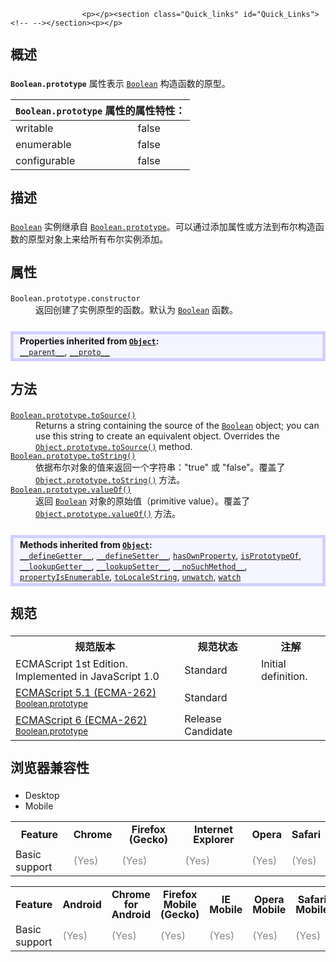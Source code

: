 
                
                  
                    <p></p><section class="Quick_links" id="Quick_Links"><!-- --></section><p></p>

<h2 id="Summary" name="Summary" style="margin-bottom: 20px; line-height: 30px;">&#x6982;&#x8FF0;</h2>

<p><strong><code>Boolean.prototype</code></strong>&#xA0;&#x5C5E;&#x6027;&#x8868;&#x793A; <a href="/zh-CN/docs/Web/JavaScript/Reference/Global_Objects/Boolean" title="Boolean&#x5BF9;&#x8C61;&#x662F;&#x4E00;&#x4E2A;&#x5305;&#x88C5;&#x4E86;&#x5E03;&#x5C14;&#x503C;&#x7684;&#x5BF9;&#x8C61;."><code>Boolean</code></a> &#x6784;&#x9020;&#x51FD;&#x6570;&#x7684;&#x539F;&#x578B;&#x3002;</p>

<div><table class="standard-table"> 
  <thead> 
    <tr> 
      <th class="header" colspan="2"><code>Boolean.prototype</code> &#x5C5E;&#x6027;&#x7684;&#x5C5E;&#x6027;&#x7279;&#x6027;&#xFF1A;</th> 
    </tr> 
  </thead> 
  <tbody> 
    <tr> 
      <td>writable</td> 
      <td>false</td> 
    </tr> 
    <tr> 
      <td>enumerable</td> 
      <td>false</td> 
    </tr> 
    <tr> 
      <td>configurable</td> 
      <td>false</td> 
    </tr> 
  </tbody> 
</table></div>

<h2 id="Description" name="Description" style="margin-bottom: 20px; line-height: 30px;">&#x63CF;&#x8FF0;</h2>

<p><a href="/zh-CN/docs/Web/JavaScript/Reference/Global_Objects/Boolean" title="Boolean&#x5BF9;&#x8C61;&#x662F;&#x4E00;&#x4E2A;&#x5305;&#x88C5;&#x4E86;&#x5E03;&#x5C14;&#x503C;&#x7684;&#x5BF9;&#x8C61;."><code>Boolean</code></a> &#x5B9E;&#x4F8B;&#x7EE7;&#x627F;&#x81EA; <a href="/zh-CN/docs/Web/JavaScript/Reference/Global_Objects/Boolean/prototype" title="Boolean.prototype&#xA0;&#x5C5E;&#x6027;&#x8868;&#x793A; Boolean &#x6784;&#x9020;&#x51FD;&#x6570;&#x7684;&#x539F;&#x578B;&#x3002;"><code>Boolean.prototype</code></a>&#x3002;&#x53EF;&#x4EE5;&#x901A;&#x8FC7;&#x6DFB;&#x52A0;&#x5C5E;&#x6027;&#x6216;&#x65B9;&#x6CD5;&#x5230;&#x5E03;&#x5C14;&#x6784;&#x9020;&#x51FD;&#x6570;&#x7684;&#x539F;&#x578B;&#x5BF9;&#x8C61;&#x4E0A;&#x6765;&#x7ED9;&#x6240;&#x6709;&#x5E03;&#x5C14;&#x5B9E;&#x4F8B;&#x6DFB;&#x52A0;&#x3002;</p>

<h2 id=".E5.B1.9E.E6.80.A7" style="margin-bottom: 20px; line-height: 30px;">&#x5C5E;&#x6027;</h2>

<dl>
 <dt><code>Boolean.prototype.constructor</code></dt>
 <dd>&#x8FD4;&#x56DE;&#x521B;&#x5EFA;&#x4E86;&#x5B9E;&#x4F8B;&#x539F;&#x578B;&#x7684;&#x51FD;&#x6570;&#x3002;&#x9ED8;&#x8BA4;&#x4E3A; <a href="/zh-CN/docs/Web/JavaScript/Reference/Global_Objects/Boolean" title="Boolean&#x5BF9;&#x8C61;&#x662F;&#x4E00;&#x4E2A;&#x5305;&#x88C5;&#x4E86;&#x5E03;&#x5C14;&#x503C;&#x7684;&#x5BF9;&#x8C61;."><code>Boolean</code></a> &#x51FD;&#x6570;&#x3002;</dd>
</dl>

<div><div class="inheritsbox template-jsOverrides" style="border: 5px solid #D1D1FF; background: #f5f5ff; padding: 2px 10px; margin: 25px 0; overflow: hidden;">  
<div><span style="font-weight: 700;">Properties inherited from <a href="https://developer.mozilla.org/zh-CN/docs/Web/JavaScript/Reference/Global_Objects/Object"><code>Object</code></a>:</span></div> 
<div><a class="internal" href="https://developer.mozilla.org/zh-CN/docs/Web/JavaScript/Reference/Global_Objects/Object/Parent"><code>__parent__</code></a>, <a class="internal" href="https://developer.mozilla.org/zh-CN/docs/Web/JavaScript/Reference/Global_Objects/Object/Proto"><code>__proto__</code></a></div> 
</div></div>

<h2 id=".E6.96.B9.E6.B3.95" style="margin-bottom: 20px; line-height: 30px;">&#x65B9;&#x6CD5;</h2>

<dl>
 <dt><a class="new" href="/zh-CN/docs/Web/JavaScript/Reference/Global_Objects/Boolean/toSource" title="&#x6B64;&#x9875;&#x9762;&#x4ECD;&#x672A;&#x88AB;&#x672C;&#x5730;&#x5316;, &#x671F;&#x5F85;&#x60A8;&#x7684;&#x7FFB;&#x8BD1;!"><code>Boolean.prototype.toSource()</code></a> <span title="This API has not been standardized."><i class="icon-warning-sign"> </i></span></dt>
 <dd>Returns a string containing the source of the <a href="/zh-CN/docs/Web/JavaScript/Reference/Global_Objects/Boolean" title="Boolean&#x5BF9;&#x8C61;&#x662F;&#x4E00;&#x4E2A;&#x5305;&#x88C5;&#x4E86;&#x5E03;&#x5C14;&#x503C;&#x7684;&#x5BF9;&#x8C61;."><code>Boolean</code></a> object; you can use this string to create an equivalent object. Overrides the <a href="/zh-CN/docs/Web/JavaScript/Reference/Global_Objects/Object/toSource" title="&#x8FD4;&#x56DE;&#x4E00;&#x4E2A;&#x5BF9;&#x8C61;&#x6E90;&#x4EE3;&#x7801;&#x7684;&#x5B57;&#x7B26;&#x4E32;&#x8868;&#x793A;."><code>Object.prototype.toSource()</code></a> method.</dd>
 <dt><a href="/zh-CN/docs/Web/JavaScript/Reference/Global_Objects/Boolean/toString" title="toString() &#x65B9;&#x6CD5;&#x8FD4;&#x56DE;&#x6307;&#x5B9A;&#x7684;&#x5E03;&#x5C14;&#x5BF9;&#x8C61;&#x7684;&#x5B57;&#x7B26;&#x4E32;&#x5F62;&#x5F0F;&#x3002;"><code>Boolean.prototype.toString()</code></a></dt>
 <dd>&#x4F9D;&#x636E;&#x5E03;&#x5C14;&#x5BF9;&#x8C61;&#x7684;&#x503C;&#x6765;&#x8FD4;&#x56DE;&#x4E00;&#x4E2A;&#x5B57;&#x7B26;&#x4E32;&#xFF1A;&quot;true&quot; &#x6216; &quot;false&quot;&#x3002;&#x8986;&#x76D6;&#x4E86; <a href="/zh-CN/docs/Web/JavaScript/Reference/Global_Objects/Object/toString" title="toString() &#x65B9;&#x6CD5;&#x8FD4;&#x56DE;&#x4E00;&#x4E2A;&#x4EE3;&#x8868;&#x8BE5;&#x5BF9;&#x8C61;&#x7684;&#x5B57;&#x7B26;&#x4E32;&#x3002;"><code>Object.prototype.toString()</code></a> &#x65B9;&#x6CD5;&#x3002;</dd>
 <dt><a href="/zh-CN/docs/Web/JavaScript/Reference/Global_Objects/Boolean/valueOf" title="valueOf() &#x65B9;&#x6CD5;&#x8FD4;&#x56DE;&#x4E00;&#x4E2A;&#x5E03;&#x5C14;&#x5BF9;&#x8C61;&#x7684;&#x539F;&#x59CB;&#x503C;&#xFF08;primitive value&#xFF09;&#x3002;"><code>Boolean.prototype.valueOf()</code></a></dt>
 <dd>&#x8FD4;&#x56DE; <a href="/zh-CN/docs/Web/JavaScript/Reference/Global_Objects/Boolean" title="Boolean&#x5BF9;&#x8C61;&#x662F;&#x4E00;&#x4E2A;&#x5305;&#x88C5;&#x4E86;&#x5E03;&#x5C14;&#x503C;&#x7684;&#x5BF9;&#x8C61;."><code>Boolean</code></a> &#x5BF9;&#x8C61;&#x7684;&#x539F;&#x59CB;&#x503C;&#xFF08;primitive value&#xFF09;&#x3002;&#x8986;&#x76D6;&#x4E86; <a href="/zh-CN/docs/Web/JavaScript/Reference/Global_Objects/Object/valueOf" title="The&#xA0;valueOf()&#xA0;method returns the primitive value of the specified object."><code>Object.prototype.valueOf()</code></a> &#x65B9;&#x6CD5;&#x3002;</dd>
</dl>

<div><div class="inheritsbox template-jsOverrides" style="border: 5px solid #D1D1FF; background: #f5f5ff; padding: 2px 10px; margin: 25px 0; overflow: hidden;">  
<div><span style="font-weight: 700;">Methods inherited from <a href="https://developer.mozilla.org/zh-CN/docs/Web/JavaScript/Reference/Global_Objects/Object"><code>Object</code></a>:</span></div> 
<div><a class="new internal" href="https://developer.mozilla.org/zh-CN/docs/Web/JavaScript/Reference/Global_Objects/Object/DefineGetter"><code>__defineGetter__</code></a>, <a class="new internal" href="https://developer.mozilla.org/zh-CN/docs/Web/JavaScript/Reference/Global_Objects/Object/DefineSetter"><code>__defineSetter__</code></a>, <a class="internal" href="https://developer.mozilla.org/zh-CN/docs/Web/JavaScript/Reference/Global_Objects/Object/HasOwnProperty"><code>hasOwnProperty</code></a>, <a class="internal" href="https://developer.mozilla.org/zh-CN/docs/Web/JavaScript/Reference/Global_Objects/Object/IsPrototypeOf"><code>isPrototypeOf</code></a>, <a class="internal" href="https://developer.mozilla.org/zh-CN/docs/Web/JavaScript/Reference/Global_Objects/Object/LookupGetter"><code>__lookupGetter__</code></a>, <a class="new internal" href="https://developer.mozilla.org/zh-CN/docs/Web/JavaScript/Reference/Global_Objects/Object/LookupSetter"><code>__lookupSetter__</code></a>, <a class="new internal" href="https://developer.mozilla.org/zh-CN/docs/Web/JavaScript/Reference/Global_Objects/Object/NoSuchMethod"><code>__noSuchMethod__</code></a>, <a class="internal" href="https://developer.mozilla.org/zh-CN/docs/Web/JavaScript/Reference/Global_Objects/Object/PropertyIsEnumerable"><code>propertyIsEnumerable</code></a>, <a class="internal" href="https://developer.mozilla.org/zh-CN/docs/Web/JavaScript/Reference/Global_Objects/Object/ToLocaleString"><code>toLocaleString</code></a>, <a class="new internal" href="https://developer.mozilla.org/zh-CN/docs/Web/JavaScript/Reference/Global_Objects/Object/Unwatch"><code>unwatch</code></a>, <a class="internal" href="https://developer.mozilla.org/zh-CN/docs/Web/JavaScript/Reference/Global_Objects/Object/Watch"><code>watch</code></a></div> 
</div></div>

<h2 id=".E8.A7.84.E8.8C.83" style="margin-bottom: 20px; line-height: 30px;">&#x89C4;&#x8303;</h2>

<table class="standard-table">
 <tbody>
  <tr>
   <th scope="col">&#x89C4;&#x8303;&#x7248;&#x672C;</th>
   <th scope="col">&#x89C4;&#x8303;&#x72B6;&#x6001;</th>
   <th scope="col">&#x6CE8;&#x89E3;</th>
  </tr>
  <tr>
   <td>ECMAScript 1st Edition. Implemented in JavaScript 1.0</td>
   <td>Standard</td>
   <td>Initial definition.</td>
  </tr>
  <tr>
   <td><a class="external" href="http://www.ecma-international.org/ecma-262/5.1/#sec-15.6.3.1" hreflang="en" lang="en">ECMAScript 5.1 (ECMA-262)<br><small lang="zh-CN">Boolean.prototype</small></a></td>
   <td><span class="spec-Standard">Standard</span></td>
   <td>&#xA0;</td>
  </tr>
  <tr>
   <td><a class="external" href="http://people.mozilla.org/~jorendorff/es6-draft.html#sec-boolean.prototype" hreflang="en" lang="en">ECMAScript 6 (ECMA-262)<br><small lang="zh-CN">Boolean.prototype</small></a></td>
   <td><span class="spec-RC">Release Candidate</span></td>
   <td>&#xA0;</td>
  </tr>
 </tbody>
</table>

<h2 id=".E6.B5.8F.E8.A7.88.E5.99.A8.E5.85.BC.E5.AE.B9.E6.80.A7" style="margin-bottom: 20px; line-height: 30px;">&#x6D4F;&#x89C8;&#x5668;&#x517C;&#x5BB9;&#x6027;</h2>

<p></p><div class="htab"> 
    <a id="AutoCompatibilityTable" name="AutoCompatibilityTable"></a> 
    <ul> 
        <li class="selected"><a>Desktop</a></li> 
        <li><a>Mobile</a></li> 
    </ul> 
</div><p></p>

<div id="compat-desktop">
<table class="compat-table">
 <tbody>
  <tr>
   <th style="line-height: 16px;">Feature</th>
   <th style="line-height: 16px;">Chrome</th>
   <th style="line-height: 16px;">Firefox (Gecko)</th>
   <th style="line-height: 16px;">Internet Explorer</th>
   <th style="line-height: 16px;">Opera</th>
   <th style="line-height: 16px;">Safari</th>
  </tr>
  <tr>
   <td>Basic support</td>
   <td><span style="color: #888;" title="Please update this with the earliest version of support.">(Yes)</span></td>
   <td><span style="color: #888;" title="Please update this with the earliest version of support.">(Yes)</span></td>
   <td><span style="color: #888;" title="Please update this with the earliest version of support.">(Yes)</span></td>
   <td><span style="color: #888;" title="Please update this with the earliest version of support.">(Yes)</span></td>
   <td><span style="color: #888;" title="Please update this with the earliest version of support.">(Yes)</span></td>
  </tr>
 </tbody>
</table>
</div>

<div id="compat-mobile">
<table class="compat-table">
 <tbody>
  <tr>
   <th style="line-height: 16px;">Feature</th>
   <th style="line-height: 16px;">Android</th>
   <th style="line-height: 16px;">Chrome for Android</th>
   <th style="line-height: 16px;">Firefox Mobile (Gecko)</th>
   <th style="line-height: 16px;">IE Mobile</th>
   <th style="line-height: 16px;">Opera Mobile</th>
   <th style="line-height: 16px;">Safari Mobile</th>
  </tr>
  <tr>
   <td>Basic support</td>
   <td><span style="color: #888;" title="Please update this with the earliest version of support.">(Yes)</span></td>
   <td><span style="color: #888;" title="Please update this with the earliest version of support.">(Yes)</span></td>
   <td><span style="color: #888;" title="Please update this with the earliest version of support.">(Yes)</span></td>
   <td><span style="color: #888;" title="Please update this with the earliest version of support.">(Yes)</span></td>
   <td><span style="color: #888;" title="Please update this with the earliest version of support.">(Yes)</span></td>
   <td><span style="color: #888;" title="Please update this with the earliest version of support.">(Yes)</span></td>
  </tr>
 </tbody>
</table>
</div>

<p>&#xA0;</p>
                  
                
              